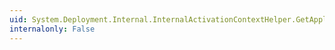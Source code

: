 ```yaml
---
uid: System.Deployment.Internal.InternalActivationContextHelper.GetApplicationComponentManifest(System.ActivationContext)
internalonly: False
---
```

